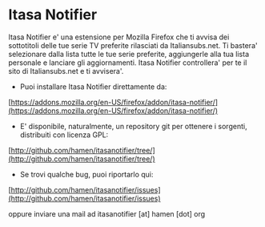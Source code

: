 Itasa Notifier
==============
Itasa Notifier e' una estensione per Mozilla Firefox che ti avvisa dei
sottotitoli delle tue serie TV preferite rilasciati da
Italiansubs.net. Ti bastera' selezionare dalla lista tutte le tue
serie preferite, aggiungerle alla tua lista personale e lanciare gli
aggiornamenti. Itasa Notifier controllera' per te il sito di
Italiansubs.net  e ti avvisera'.

* Puoi installare Itasa Notifier direttamente da:

[https://addons.mozilla.org/en-US/firefox/addon/itasa-notifier/](https://addons.mozilla.org/en-US/firefox/addon/itasa-notifier/)

* E' disponibile, naturalmente, un repository git per ottenere i
sorgenti, distribuiti con licenza GPL:

[http://github.com/hamen/itasanotifier/tree/](http://github.com/hamen/itasanotifier/tree/)


* Se trovi qualche bug, puoi riportarlo qui:

[http://github.com/hamen/itasanotifier/issues](http://github.com/hamen/itasanotifier/issues)

oppure inviare una mail ad itasanotifier [at] hamen [dot] org
